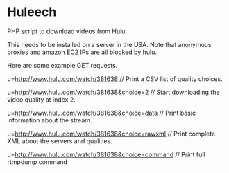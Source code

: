 Huleech
=======

PHP script to download videos from Hulu.

This needs to be installed on a server in the USA.
Note that anonymous proxies and amazon EC2 IPs are all blocked by hulu.

Here are some example GET requests.

  u=http://www.hulu.com/watch/381638 // Print a CSV list of quality choices.

  u=http://www.hulu.com/watch/381638&choice=2 // Start downloading the video quality at index 2.

  u=http://www.hulu.com/watch/381638&choice=data // Print basic information about the stream.

  u=http://www.hulu.com/watch/381638&choice=rawxml // Print complete XML about the servers and qualities.

  u=http://www.hulu.com/watch/381638&choice=command // Print full rtmpdump command
